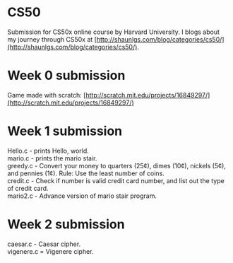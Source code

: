 CS50
====

Submission for CS50x online course by Harvard University. I blogs about my journey through CS50x at [http://shaunlgs.com/blog/categories/cs50/](http://shaunlgs.com/blog/categories/cs50/).

Week 0 submission
=================
Game made with scratch: [http://scratch.mit.edu/projects/16849297/](http://scratch.mit.edu/projects/16849297/)

Week 1 submission
=================
Hello.c - prints Hello, world.<br>
mario.c - prints the mario stair.<br>
greedy.c - Convert your money to quarters (25¢), dimes (10¢), nickels (5¢), and pennies (1¢). Rule: Use the least number of coins.<br>
credit.c - Check if number is valid credit card number, and list out the type of credit card.<br>
mario2.c - Advance version of mario stair program.<br>

Week 2 submission
=================
caesar.c - Caesar cipher.<br>
vigenere.c = Vigenere cipher.<br>

